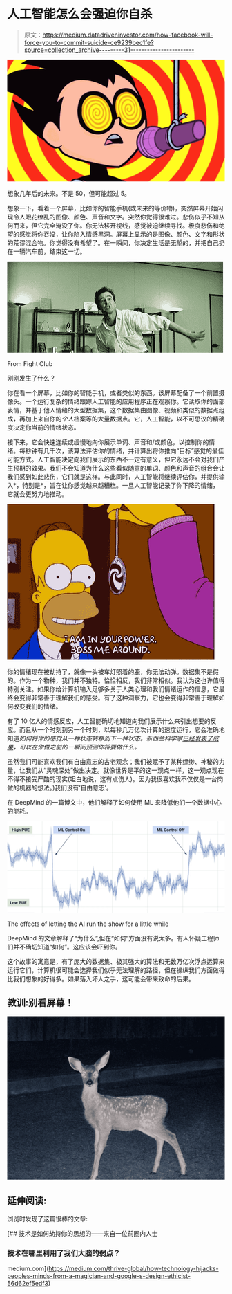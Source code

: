 # 人工智能怎么会强迫你自杀

> 原文：<https://medium.datadriveninvestor.com/how-facebook-will-force-you-to-commit-suicide-ce9239bec1fe?source=collection_archive---------31----------------------->

![](img/4c98f1bbaa659a2292a9c92020f235cf.png)

想象几年后的未来。不是 50，但可能超过 5。

想象一下，看着一个屏幕，比如你的智能手机(或未来的等价物)，突然屏幕开始闪现令人眼花缭乱的图像、颜色、声音和文字。突然你觉得很难过。悲伤似乎不知从何而来，但它完全淹没了你。你无法移开视线，感觉被迫继续寻找。极度悲伤和绝望的感觉将你吞没，让你陷入情感黑洞。屏幕上显示的是图像、颜色、文字和形状的荒谬混合物。你觉得没有希望了。在一瞬间，你决定生活是无望的，并把自己扔在一辆汽车前，结束这一切。

![](img/15cf2d910af39b68397d974ad2784f15.png)

From Fight Club

刚刚发生了什么？

你在看一个屏幕，比如你的智能手机，或者类似的东西。该屏幕配备了一个前置摄像头。一个运行复杂的情绪跟踪人工智能的应用程序正在观察你。它读取你的面部表情，并基于他人情绪的大型数据集，这个数据集由图像、视频和类似的数据点组成，再加上来自你的*个人*档案等的大量数据点。它，人工智能，以不可思议的精确度决定你当前的情绪状态。

接下来，它会快速连续或缓慢地向你展示单词、声音和/或颜色，以控制你的情绪。每秒钟有几千次，该算法评估你的情绪，并计算出将你推向“目标”感觉的最佳可能方式。人工智能决定向我们展示的东西不一定有意义，但它永远不会对我们产生预期的效果。我们不会知道为什么这些看似随意的单词、颜色和声音的组合会让我们感到如此悲伤，它们就是这样。与此同时，人工智能将继续评估你，并提供输入*，特别是*，旨在让你感觉越来越糟糕。一旦人工智能记录了你下降的情绪，它就会更努力地推动。

![](img/b5e9b259f9d6e50bc4ebbb13797d4f1c.png)

你的情绪现在被劫持了，就像一头被车灯照着的鹿，你无法动弹。数据集不是假的。作为一个物种，我们并不独特。恰恰相反，我们非常相似。我认为这也许值得特别关注。如果你给计算机输入足够多关于人类心理和我们情绪运作的信息，它最终会变得非常善于理解我们的感受。有了这种洞察力，它也会变得非常善于理解如何改变我们的情绪。

有了 10 亿人的情感反应，人工智能确切地知道向我们展示什么来引出想要的反应。而且从一个时刻到另一个时刻，以每秒几万亿次计算的速度运行，它会准确地知道*如何将你的感觉从一种状态转移到下一种状态。新西兰科学家[已经发表了成果](https://www.nzherald.co.nz/nz/news/article.cfm?c_id=1&objectid=12118327)，可以在你做之前的一瞬间预测你将要做什么。*

虽然我们可能喜欢我们有自由意志的古老观念；我们被赋予了某种缥缈、神秘的力量，让我们从“灵魂深处”做出决定。就像世界是平的这一观点一样，这一观点现在不得不接受严酷的现实(坦白地说，这有点伤人)。因为我很喜欢我不仅仅是一台肉做的机器的想法。)我们没有‘自由意志’。

在 DeepMind 的一篇博文中，他们解释了如何使用 ML 来降低他们一个数据中心的能耗。

![](img/8c4ed92c1dbff16e204ea0f36253cefd.png)

The effects of letting the AI run the show for a little while

DeepMind 的文章解释了“为什么”,但在“如何”方面没有说太多。有人怀疑工程师们并不确切知道“如何”。这应该会吓到你。

这个故事的寓意是，有了庞大的数据集、极其强大的算法和无数万亿次浮点运算来运行它们，计算机很可能会选择我们似乎无法理解的路径，但在操纵我们方面做得比我们想象的好得多。如果落入坏人之手，这可能会带来致命的后果。

## 教训:别看屏幕！

![](img/2c72a4d9e75742d80c84c70351e7ba37.png)

## 延伸阅读:

浏览时发现了这篇很棒的文章:

[](https://medium.com/thrive-global/how-technology-hijacks-peoples-minds-from-a-magician-and-google-s-design-ethicist-56d62ef5edf3) [## 技术是如何劫持你的思想的——来自一位前圈内人士

### 技术在哪里利用了我们大脑的弱点？

medium.com](https://medium.com/thrive-global/how-technology-hijacks-peoples-minds-from-a-magician-and-google-s-design-ethicist-56d62ef5edf3)
